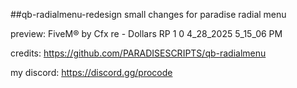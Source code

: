 ##qb-radialmenu-redesign
small changes for paradise radial menu

preview: FiveM® by Cfx re - Dollars RP 1 0 4_28_2025 5_15_06 PM

credits: https://github.com/PARADISESCRIPTS/qb-radialmenu

my discord: https://discord.gg/procode
